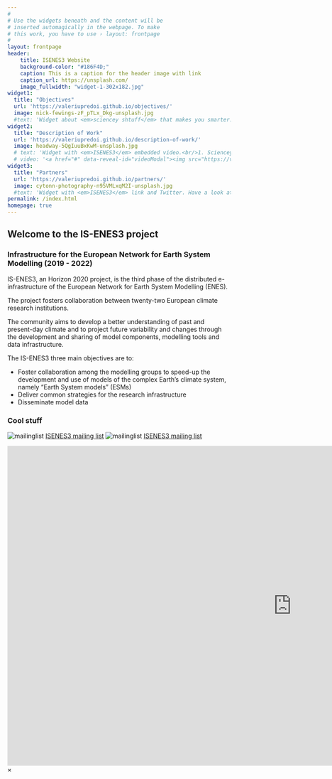```yaml
---
#
# Use the widgets beneath and the content will be
# inserted automagically in the webpage. To make
# this work, you have to use › layout: frontpage
#
layout: frontpage
header:
    title: ISENES3 Website
    background-color: "#186F4D;"
    caption: This is a caption for the header image with link
    caption_url: https://unsplash.com/
    image_fullwidth: "widget-1-302x182.jpg"
widget1:
  title: "Objectives"
  url: 'https://valeriupredoi.github.io/objectives/'
  image: nick-fewings-zF_pTLx_Dkg-unsplash.jpg
  #text: 'Widget about <em>sciencey shtuff</em> that makes you smarter.'
widget2:
  title: "Description of Work"
  url: 'https://valeriupredoi.github.io/description-of-work/'
  image: headway-5QgIuuBxKwM-unsplash.jpg
  # text: 'Widget with <em>ISENES3</em> embedded video.<br/>1. Sciencey Shtuff 1<br/>2. Sciencey Shtuff 2'
  # video: '<a href="#" data-reveal-id="videoModal"><img src="https://valeriupredoi.github.io/images/porsche962Cvideo.jpg" width="302" height="182" alt=""/></a>'
widget3:
  title: "Partners"
  url: 'https://valeriupredoi.github.io/partners/'
  image: cytonn-photography-n95VMLxqM2I-unsplash.jpg 
  #text: 'Widget with <em>ISENES3</em> link and Twitter. Have a look at our <a href="https://is.enes.org/project/partners">ISENES3 Partners List</a> and call us at Twitter <a href="https://twitter.com/search?q=%23ISENES3">@ISENES3</a>.'
permalink: /index.html
homepage: true
---
```


## Welcome to the IS-ENES3 project
### Infrastructure for the European Network for Earth System Modelling (2019 - 2022)

IS-ENES3, an Horizon 2020 project, is the third phase of the distributed e-infrastructure of the European Network for Earth System Modelling (ENES).

The project fosters collaboration between twenty-two European climate research institutions.

The community aims to develop a better understanding of past and present-day climate and to project future variability and changes through the development and sharing of model components, modelling tools and data infrastructure.

The IS-ENES3 three main objectives are to: 
- Foster collaboration among the modelling groups to speed-up the development and use of models of the complex Earth’s climate system, namely “Earth System models” (ESMs)
- Deliver common strategies for the research infrastructure
- Disseminate model data


### Cool stuff

![mailinglist](../images/liam-truong-oeDH20DVb2A-unsplash.jpg)  [ISENES3 mailing list](https://lists.enes.org/mailman/listinfo/is-enes3)  ![mailinglist](../images/liam-truong-oeDH20DVb2A-unsplash.jpg)  [ISENES3 mailing list](https://lists.enes.org/mailman/listinfo/is-enes3)


<div id="videoModal" class="reveal-modal large" data-reveal="">
  <div class="flex-video widescreen vimeo" style="display: block;">
    <iframe width="1280" height="720" src="https://www.youtube.com/embed/BHMqckkh52g" frameborder="0" allowfullscreen></iframe>
  </div>
  <a class="close-reveal-modal">&#215;</a>
</div>
